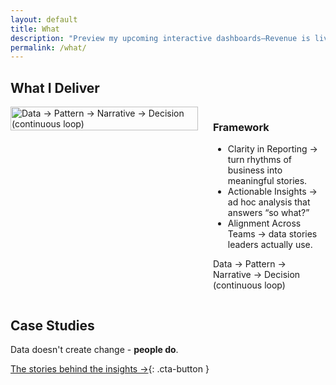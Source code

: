 ```yaml
---
layout: default
title: What
description: "Preview my upcoming interactive dashboards—Revenue is live in preview, with HR and Marketing dashboards coming soon!"
permalink: /what/
---
```


## What I Deliver
<div style="display: flex; align-items: flex-start; gap: 1.5rem; flex-wrap: wrap;">
  <picture>
    <source 
      srcset="{{ '/assets/images/Data Journey.svg' | relative_url }}" 
      media="(prefers-color-scheme: dark)">
    <img 
      src="{{ '/assets/images/Data Journey.svg' | relative_url }}" 
      alt="Data → Pattern → Narrative → Decision (continuous loop)"
      style="width: 100%; max-width: 300px; height: auto; border: none; align-self: flex-start;">
  </picture>
    <div style="flex: 1;">  
      <h3>Framework</h3>
      <ul>
        <li>Clarity in Reporting → turn rhythms of business into meaningful stories.</li>
        <li>Actionable Insights → ad hoc analysis that answers “so what?”</li>
        <li>Alignment Across Teams → data stories leaders actually use.</li>
      </ul>
      <p>Data → Pattern → Narrative → Decision (continuous loop)</p>
    </div>
</div>

## Case Studies  
Data doesn't create change - **people do**.

[The stories behind the insights →](/why/){: .cta-button }
